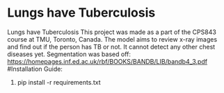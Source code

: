 # Lungs have Tuberculosis

Lungs have Tuberculosis
This project was made as a part of the CPS843 course at TMU, Toronto, Canada. The model aims to review x-ray images and find out if the person has TB or not. It cannot detect any other chest diseases yet.
Segmentation was based off: https://homepages.inf.ed.ac.uk/rbf/BOOKS/BANDB/LIB/bandb4_3.pdf
#Installation Guide:
1. pip install -r requirements.txt
